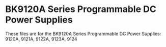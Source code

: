 # BK9120A Series Programmable DC Power Supplies
These files are for the BK9120A Series Programmable DC Power Supplies: 9120A, 9121A, 9122A, 9123A, 9124
